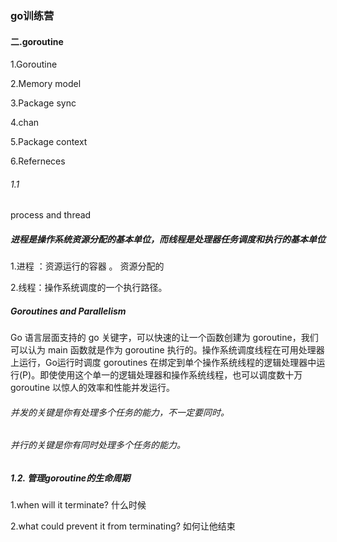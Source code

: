 ### go训练营

#### 二.goroutine

1.Goroutine

2.Memory model

3.Package sync

4.chan

5.Package context

6.Referneces



###### 1.1

process and thread 

##### 进程是操作系统资源分配的基本单位，而线程是处理器任务调度和执行的基本单位

1.进程 ：资源运行的容器 。 资源分配的

2.线程：操作系统调度的一个执行路径。

##### Goroutines and Parallelism

Go 语言层面支持的 go 关键字，可以快速的让一个函数创建为 goroutine，我们可以认为 main 函数就是作为 goroutine 执行的。操作系统调度线程在可用处理器上运行，Go运行时调度 goroutines 在绑定到单个操作系统线程的逻辑处理器中运行(P)。即使使用这个单一的逻辑处理器和操作系统线程，也可以调度数十万 goroutine 以惊人的效率和性能并发运行。



###### 并发的关键是你有处理多个任务的能力，不一定要同时。

###### 并行的关键是你有同时处理多个任务的能力。

##### 1.2. 管理goroutine的生命周期

1.when will it terminate?  什么时候 

2.what could prevent it from terminating? 如何让他结束





































